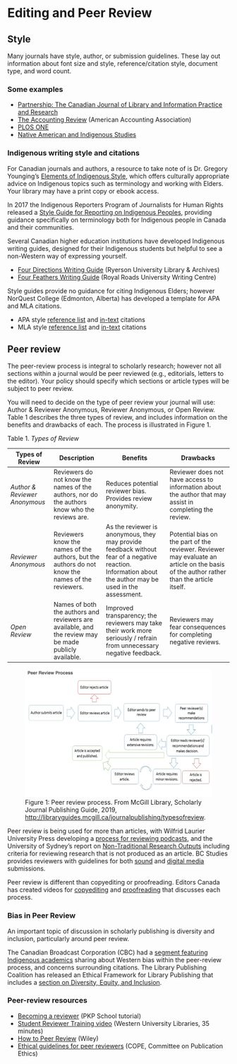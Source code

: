 # Editing and Peer Review

## Style

Many journals have style, author, or submission guidelines. These lay out information about font size and style, reference/citation style, document type, and word count.

### Some examples

-   [Partnership: The Canadian Journal of Library and Information Practice and Research](https://journal.lib.uoguelph.ca/index.php/perj/about/submissions)
-   [The Accounting Review](https://aaapubs.org/userimages/ContentEditor/1432243703884/MANUSCRIPT_PREPARATION_AND_STYLE.pdf) (American Accounting Association)
-   [PLOS ONE](https://journals.plos.org/plosone/s/submission-guidelines)
-   [Native American and Indigenous Studies](https://www.naisa.org/journal/submit-to-nais/)

### Indigenous writing style and citations

For Canadian journals and authors, a resource to take note of is Dr. Gregory Younging’s [Elements of Indigenous Style](https://www.brusheducation.ca/books/elements-of-indigenous-style), which offers culturally appropriate advice on Indigenous topics such as terminology and working with Elders. Your library may have a print copy or ebook access.

In 2017 the Indigenous Reporters Program of Journalists for Human Rights released a [Style Guide for Reporting on Indigenous Peoples](http://www.jhr.ca/en/wp-content/uploads/2017/12/JHR2017-Style-Book-Indigenous-People.pdf), providing guidance specifically on terminology both for Indigenous people in Canada and their communities.

Several Canadian higher education institutions have developed Indigenous writing guides, designed for their Indigenous students but helpful to see a non-Western way of expressing yourself.

-   [Four Directions Writing Guide](https://learn.library.ryerson.ca/four-teachings-writing-guide/home) (Ryerson University Library & Archives)
-   [Four Feathers Writing Guide](https://library.royalroads.ca/four-feathers-writing-guide) (Royal Roads University Writing Centre)

Style guides provide no guidance for citing Indigenous Elders; however NorQuest College (Edmonton, Alberta) has developed a template for APA and MLA citations.

-   APA style [reference list](http://libguides.norquest.ca/apa6/audiovisual#s-lib-ctab-7271142-7) and [in-text](http://libguides.norquest.ca/apa6/intext_citations#s-lib-ctab-7230105-9) citations
- MLA style [reference list](http://libguides.norquest.ca/MLA8/AV#s-lib-ctab-10492795-8) and [in-text](http://libguides.norquest.ca/MLA8/intextcitations#s-lib-ctab-10510622-5) citations

## Peer review

The peer-review process is integral to scholarly research; however not all sections within a journal would be peer reviewed (e.g., editorials, letters to the editor). Your policy should specify which sections or article types will be subject to peer review.

You will need to decide on the type of peer review your journal will use: Author & Reviewer Anonymous, Reviewer Anonymous, or Open Review. Table 1 describes the three types of review, and includes information on the benefits and drawbacks of each. The process is illustrated in Figure 1.

Table 1. *Types of Review*

| Types of Review | Description | Benefits | Drawbacks |
|-------------------------------------|------------|-----------|----|
|*Author & Reviewer Anonymous*  | Reviewers do not know the names of the authors, nor do the authors know who the reviews are. | Reduces potential reviewer bias. Provides review anonymity. | Reviewer does not have access to information about the author that may assist in completing the review.
|*Reviewer Anonymous* | Reviewers know the names of the authors, but the authors do not know the names of the reviewers.|As the reviewer is anonymous, they may provide feedback without fear of a negative reaction. Information about the author may be used in the assessment.| Potential bias on the part of the reviewer. Reviewer may evaluate an article on the basis of the author rather than the article itself.
|*Open Review*|Names of both the authors and reviewers are available, and the review may be made publicly available.|Improved transparency; the reviewers may take their work more seriously / refrain from unnecessary negative feedback.|Reviewers may fear consequences for completing negative reviews.

<figure>
    <img src="./assets/peer-review-process.png">
    <figcaption>Figure 1: Peer review process. From McGill Library, Scholarly Journal Publishing Guide, 2019, <a href="http://libraryguides.mcgill.ca/journalpublishing/typesofreview">http://libraryguides.mcgill.ca/journalpublishing/typesofreview</a>.</figcaption>
</figure>

Peer review is being used for more than articles, with Wilfrid Laurier University Press developing a [process for reviewing podcasts](https://www.wlupress.wlu.ca/Scholarly-Podcasting-Open-Peer-Review), and the University of Sydney’s report on [Non-Traditional Research Outputs](https://sydney.edu.au/research_support/performance/documents/ntro-guidelines-sydney.pdf) including criteria for reviewing research that is not produced as an article. BC Studies provides reviewers with guidelines for both [sound](https://bcstudies.com/submissions/sound-submissions/) and [digital media](https://bcstudies.com/submissions/digital-media-submissions/) submissions.

Peer review is different than copyediting or proofreading. Editors Canada has created videos for [copyediting](https://youtu.be/QYR5tztoCxY) and [proofreading](https://youtu.be/3kgek9m-u7o) that discusses each process.

### Bias in Peer Review

An important topic of discussion in scholarly publishing is diversity and inclusion, particularly around peer review.

The Canadian Broadcast Corporation (CBC) had a [segment featuring Indigenous academics](https://www.cbc.ca/radio/unreserved/decolonizing-the-classroom-is-there-space-for-indigenous-knowledge-in-academia-1.4544984/the-politics-of-citation-is-the-peer-review-process-biased-against-indigenous-academics-1.4547468) sharing about Western bias within the peer-review process, and concerns surrounding citations. The Library Publishing Coalition has released an Ethical Framework for Library Publishing that includes a [section on Diversity, Equity, and Inclusion](https://librarypublishing.org/resources/ethical-framework/ethical-framework-diversity/).

### Peer-review resources

-   [Becoming a reviewer](https://pkpschool.sfu.ca/courses/becoming-a-reviewer/) (PKP School tutorial)
-   [Student Reviewer Training video](https://ir.lib.uwo.ca/wlevents/3/) (Western University Libraries, 35 minutes)
-   [How to Peer Review](https://authorservices.wiley.com/Reviewers/journal-reviewers/how-to-perform-a-peer-review/step-by-step-guide-to-reviewing-a-manuscript.html) (Wiley)
-   [Ethical guidelines for peer reviewers](https://publicationethics.org/files/Ethical_Guidelines_For_Peer_Reviewers_2.pdf) (COPE, Committee on Publication Ethics)
